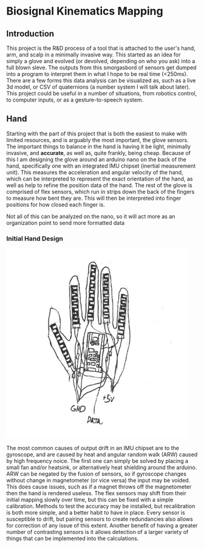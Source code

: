 # Biosignal Kinematics Mapping


## Introduction
   This project is the R&D process of a tool that is attached to the user's hand, arm, and scalp in a minimally invasive way. This started as an idea for simply a glove and evolved (or devolved, depending on who you ask) into a full blown sleve. The outputs from this smorgasbord of sensors get dumped into a program to interpret them in what I hope to be real time (<250ms). There are a few forms this data analysis can be visualized as, such as a live 3d model, or CSV of quaternions (a number system I will talk about later). This project could be useful in a number of situations, from robotics control, to computer inputs, or as a gesture-to-speech system.

## Hand
   Starting with the part of this project that is both the easiest to make with limited resources, and is arguably the most important, the glove sensors. The important things to balance in the hand is having it be light, minimally invasive, and **accurate**, as well as, quite frankly, being cheap. Because of this I am designing the glove around an arduino nano on the back of the hand, specifically one with an integrated IMU chipset (inertial measurement unit). This measures the acceleration and angular velocity of the hand, which can be interpreted to represent the exact orientation of the hand, as well as help to refine the position data of the hand. The rest of the glove is comprised of flex sensors, which run in strips down the back of the fingers to measure how bent they are. This will then be interpreted into finger positions for how closed each finger is.

   Not all of this can be analyzed on the nano, so it will act more as an organization point to send more formatted data

### Initial Hand Design
![Image failed to load](handSketch.jpg)

The most common causes of output drift in an IMU chipset are to the gyroscope, and are caused by heat and angular random walk (ARW) caused by high frequency noice. The first one can simply be solved by placing a small fan and/or heatsink, or alternatively heat shielding around the arduino. ARW can be negated by the fusion of sensors, so if gyroscope changes without change in magnetometer (or vice versa) the input may be voided. This does cause issues, such as if a magnet throws off the magnetometer then the hand is rendered useless. The flex sensors may shift from their initial mapping slowly over time, but this can be fixed with a simple calibration. Methods to test the accuracy may be installed, but recalibration is both more simple, and a better habit to have in place. Every sensor is susceptible to drift, but pairing sensors to create redundancies also allows for correction of any issue of this extent. Another benefit of having a greater number of contrasting sensors is it allows detection of a larger variety of things that can be implemented into the calculations.
